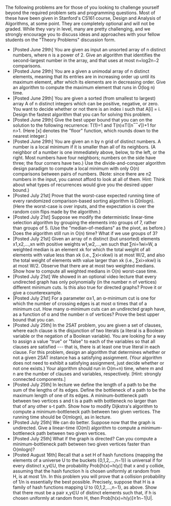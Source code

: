 The following problems are for those of you looking to challenge yourself beyond the required problem sets and programming questions. Most of these have been given in Stanford's CS161 course, Design and Analysis of Algorithms, at some point. They are completely optional and will not be graded. While they vary in level, many are pretty challenging, and we strongly encourage you to discuss ideas and approaches with your fellow students on the "Theory Problems" discussion form.

* [Posted June 29th] You are given as input an unsorted array of n distinct numbers, where n is a power of 2. Give an algorithm that identifies the second-largest number in the array, and that uses at most n+log2n−2 comparisons.
* [Posted June 29th] You are a given a unimodal array of n distinct elements, meaning that its entries are in increasing order up until its maximum element, after which its elements are in decreasing order. Give an algorithm to compute the maximum element that runs in O(log n) time.
* [Posted June 29th] You are given a sorted (from smallest to largest) array A of n distinct integers which can be positive, negative, or zero. You want to decide whether or not there is an index i such that A[i] = i. Design the fastest algorithm that you can for solving this problem. 
* [Posted June 29th] Give the best upper bound that you can on the solution to the following recurrence: T(1)=1 and T(n)≤T([n‾‾√])+1 for n>1. (Here [x] denotes the "floor" function, which rounds down to the nearest integer.)
* [Posted June 29th] You are given an n by n grid of distinct numbers. A number is a local minimum if it is smaller than all of its neighbors. (A neighbor of a number is one immediately above, below, to the left, or the right. Most numbers have four neighbors; numbers on the side have three; the four corners have two.) Use the divide-and-conquer algorithm design paradigm to compute a local minimum with only O(n) comparisons between pairs of numbers. (Note: since there are n2 numbers in the input, you cannot afford to look at all of them. Hint: Think about what types of recurrences would give you the desired upper bound.)
* [Posted July 21st] Prove that the worst-case expected running time of every randomized comparison-based sorting algorithm is Ω(nlogn). (Here the worst-case is over inputs, and the expectation is over the random coin flips made by the algorithm.)
* [Posted July 21st] Suppose we modify the deterministic linear-time selection algorithm by grouping the elements into groups of 7, rather than groups of 5. (Use the "median-of-medians" as the pivot, as before.) Does the algorithm still run in O(n) time? What if we use groups of 3?
* [Posted July 21st] Given an array of n distinct (but unsorted) elements x1,x2,…,xn with positive weights w1,w2,…,wn such that ∑ni=1wi=W, a weighted median is an element xk for which the total weight of all elements with value less than xk (i.e., ∑xi<xkwi) is at most W/2, and also the total weight of elements with value larger than xk (i.e., ∑xi>xkwi) is at most W/2. Observe that there are at most two weighted medians. Show how to compute all weighted medians in O(n) worst-case time.
* [Posted July 21st] We showed in an optional video lecture that every undirected graph has only polynomially (in the number n of vertices) different minimum cuts. Is this also true for directed graphs? Prove it or give a counterexample.
* [Posted July 21st] For a parameter α≥1, an α-minimum cut is one for which the number of crossing edges is at most α times that of a minimum cut. How many α-minimum cuts can an undirected graph have, as a function of α and the number n of vertices? Prove the best upper bound that you can.
* [Posted July 25th] In the 2SAT problem, you are given a set of clauses, where each clause is the disjunction of two literals (a literal is a Boolean variable or the negation of a Boolean variable). You are looking for a way to assign a value "true" or "false" to each of the variables so that all clauses are satisfied --- that is, there is at least one true literal in each clause. For this problem, design an algorithm that determines whether or not a given 2SAT instance has a satisfying assignment. (Your algorithm does not need to exhibit a satisfying assignment, just decide whether or not one exists.) Your algorithm should run in O(m+n) time, where m and n are the number of clauses and variables, respectively. [Hint: strongly connected components.]
* [Posted July 25th] In lecture we define the length of a path to be the sum of the lengths of its edges. Define the bottleneck of a path to be the maximum length of one of its edges. A mininum-bottleneck path between two vertices s and t is a path with bottleneck no larger than that of any other s-t path. Show how to modify Dijkstra's algorithm to compute a minimum-bottleneck path between two given vertices. The running time should be O(mlogn), as in lecture.
* [Posted July 25th] We can do better. Suppose now that the graph is undirected. Give a linear-time (O(m)) algorithm to compute a minimum-bottleneck path between two given vertices.
* [Posted July 25th] What if the graph is directed? Can you compute a minimum-bottleneck path between two given vertices faster than O(mlogn)?
* [Posted August 16th] Recall that a set H of hash functions (mapping the elements of a universe U to the buckets {0,1,2,…,n−1}) is universal if for every distinct x,y∈U, the probability Prob[h(x)=h(y)] that x and y collide, assuming that the hash function h is chosen uniformly at random from H, is at most 1/n. In this problem you will prove that a collision probability of 1/n is essentially the best possible. Precisely, suppose that H is a family of hash functions mapping U to {0,1,2,…,n−1}, as above. Show that there must be a pair x,y∈U of distinct elements such that, if h is chosen uniformly at random from H, then Prob[h(x)=h(y)]≥1n−1|U|.
